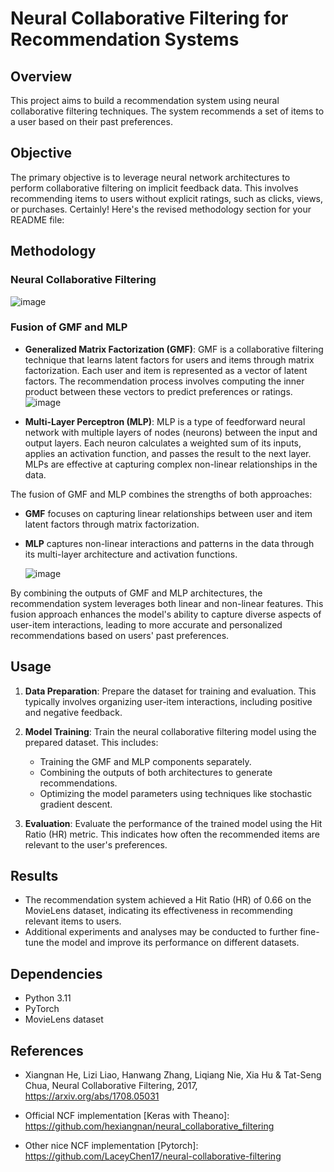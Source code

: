 
# Neural Collaborative Filtering for Recommendation Systems

## Overview
This project aims to build a recommendation system using neural collaborative filtering techniques. The system recommends a set of items to a user based on their past preferences.

## Objective
The primary objective is to leverage neural network architectures to perform collaborative filtering on implicit feedback data. This involves recommending items to users without explicit ratings, such as clicks, views, or purchases.
Certainly! Here's the revised methodology section for your README file:

## Methodology
### Neural Collaborative Filtering
![image](https://github.com/shekharma/Neural-Collaborative-filtering-for-recommendation-system/assets/122733304/bd97d5ce-b644-423c-b004-3eff159c9736)

### Fusion of GMF and MLP
- **Generalized Matrix Factorization (GMF)**: GMF is a collaborative filtering technique that learns latent factors for users and items through matrix factorization. Each user and item is represented as a vector of latent factors. The recommendation process involves computing the inner product between these vectors to predict preferences or ratings.
  ![image](https://github.com/shekharma/Neural-Collaborative-filtering-for-recommendation-system/assets/122733304/1f08ffaa-6be4-4b4e-a0f6-c631e44b3c40)

- **Multi-Layer Perceptron (MLP)**: MLP is a type of feedforward neural network with multiple layers of nodes (neurons) between the input and output layers. Each neuron calculates a weighted sum of its inputs, applies an activation function, and passes the result to the next layer. MLPs are effective at capturing complex non-linear relationships in the data.

The fusion of GMF and MLP combines the strengths of both approaches:
- **GMF** focuses on capturing linear relationships between user and item latent factors through matrix factorization.
- **MLP** captures non-linear interactions and patterns in the data through its multi-layer architecture and activation functions.

  ![image](https://github.com/shekharma/Neural-Collaborative-filtering-for-recommendation-system/assets/122733304/0998c50e-4fa9-4a9e-8da9-8f1237d20912)
  
By combining the outputs of GMF and MLP architectures, the recommendation system leverages both linear and non-linear features. This fusion approach enhances the model's ability to capture diverse aspects of user-item interactions, leading to more accurate and personalized recommendations based on users' past preferences.


## Usage
1. **Data Preparation**: Prepare the dataset for training and evaluation. This typically involves organizing user-item interactions, including positive and negative feedback.
   
2. **Model Training**: Train the neural collaborative filtering model using the prepared dataset. This includes:
   - Training the GMF and MLP components separately.
   - Combining the outputs of both architectures to generate recommendations.
   - Optimizing the model parameters using techniques like stochastic gradient descent.
   
3. **Evaluation**: Evaluate the performance of the trained model using the Hit Ratio (HR) metric. This indicates how often the recommended items are relevant to the user's preferences.

## Results
- The recommendation system achieved a Hit Ratio (HR) of 0.66 on the MovieLens dataset, indicating its effectiveness in recommending relevant items to users.
- Additional experiments and analyses may be conducted to further fine-tune the model and improve its performance on different datasets.

## Dependencies
- Python 3.11
- PyTorch 
- MovieLens dataset 

## References
- Xiangnan He, Lizi Liao, Hanwang Zhang, Liqiang Nie, Xia Hu & Tat-Seng Chua, Neural Collaborative Filtering, 2017, https://arxiv.org/abs/1708.05031

- Official NCF implementation [Keras with Theano]: https://github.com/hexiangnan/neural_collaborative_filtering

- Other nice NCF implementation [Pytorch]: https://github.com/LaceyChen17/neural-collaborative-filtering

